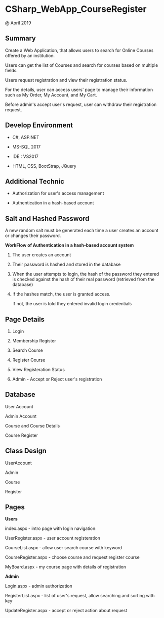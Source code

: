 # CSharp_WebApp_CourseRegister
@ April 2019

Summary
-----

Create a Web Application, that allows users to search for Online Courses offered by an institution. 

Users can get the list of Courses and search for courses based on multiple fields.

Users request registration and view their registration status.

For the details, user can access users' page to manage their information such as My Order, My Account, and My Cart.

Before admin's accept user's request, user can withdraw their registration request.


Develop Environment
-----

- C#, ASP.NET

- MS-SQL 2017

- IDE : VS2017

- HTML, CSS, BootStrap, JQuery



Additional Technic
-----

- Authorization for user's access management

- Authentication in a hash-based account  


Salt and Hashed Password
----

A new random salt must be generated each time a user creates an account or changes their password.


<b>WorkFlow of Authentication in a hash-based account system  </b>

1. The user creates an account

2. Their password is hashed and stored in the database

3. When the user attempts to login, the hash of the password they entered is checked against the hash of their real password (retrieved from the database)

4. If the hashes match, the user is granted access. 

   If not, the user is told they entered invalid login credentials 
 

Page Details
-----

1. Login

2. Membership Register

3. Search Course

4. Register Course

5. View Registeration Status

6. Admin - Accept or Reject user's registration


Database
----

User Account

Admin Account

Course and Course Details

Course Register


Class Design
----

UserAccount

Admin

Course

Register


Pages
----

 <b> Users </b>
 
index.aspx - intro page with login navigation 

UserRegister.aspx - user account registeration

CourseList.aspx - allow user search course with keyword

CourseRegister.aspx - choose course and request register course

MyBoard.aspx - my course page with details of registration


<b> Admin </b>

Login.aspx - admin authorization

RegisterList.aspx - list of user's request, allow searching and sorting with key

UpdateRegister.aspx - accept or reject action about request

